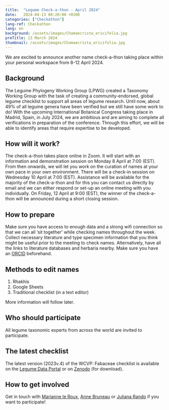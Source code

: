 ```yaml
---
title:  "Legume Check-a-thon - April 2024"
date:   2024-04-13 08:20:00 +0100
categories: ["Checkathon"]
lang-ref: Checkathon
lang: en
background: /assets/images/Chamaecrista_ericifolia.jpg
preTitle: 13 March 2024
thumbnail: /assets/images/Chamaecrista_ericifolia.jpg
---
```


We are excited to announce another name check-a-thon taking place within your personal workspace from 8-12 April 2024.

## Background

The Legume Phylogeny Working Group (LPWG) created a Taxonomy Working Group with the task of creating a community-endorsed, global legume checklist to support all areas of legume research. Until now, about 49% of all legume genera have been verified but we still have some work to do! With the upcoming International Botanical Congress taking place in Madrid, Spain, in July 2024, we are ambitious and are aiming to complete all verifications in preparation of the conference. Through this effort, we will be able to identify areas that require expertise to be developed.  

## How will it work?

The check-a-thon takes place online in Zoom. It will start with an information and demonstration session on Monday 8 April at 7:00 (EST). From then onwards, we will let you work on the curation of names at your own pace in your own environment. There will be a check-in session on Wednesday 10 April at 7:00 (EST). Assistance will be available for the majority of the check-a-thon and for this you can contact us directly by email and we can either respond or set-up an online meeting with you individually. On Friday, 12 April at 9:00 (EST), the winner of the check-a-thon will be announced during a short closing session.  

## How to prepare

Make sure you have access to enough data and a strong wifi connection so that we can all ‘sit together’ while checking names throughout the week. Collect necessary literature and type specimen information that you think might be useful prior to the meeting to check names. Alternatively, have all the links to literature databases and herbaria nearby. Make sure you have an [ORCID](https://orcid.org/register) beforehand.  

## Methods to edit names

 1.	Rhakhis
 2. Google Sheets
 3. Traditional checklist (in a text editor)

More information will follow later.  

## Who should participate

All legume taxonomic experts from across the world are invited to participate.  

## The latest checklist

The latest version (2023v.4) of the WCVP: Fabaceae checklist is available on the [Legume Data Portal](https://www.legumedata.org/taxonomy/search) or on [Zenodo](https://doi.org/10.5281/zenodo.8300299) (for download).  

## How to get involved

Get in touch with [Marianne le Roux](mailto:m.leroux@sanbi.org.za), [Anne Bruneau](mailto:anne.bruneau@umontreal.ca) or [Juliana Rando](mailto:juliana.rando@ufob.edu.br) if you want to participate!  
